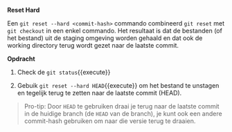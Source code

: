 **Reset Hard**

Een `git reset --hard <commit-hash>` commando combineerd `git reset` met `git checkout` in een enkel commando. Het resultaat is dat de bestanden (of het bestand) uit de staging omgeving worden gehaald en dat ook de working directory terug wordt gezet naar de laatste commit. 

**Opdracht**

1) Check de ```git status```{{execute}}

2) Gebuik ```git reset --hard HEAD```{{execute}} om het bestand te unstagen en tegelijk terug te zetten naar de laatste commit (HEAD).

> Pro-tip: Door `HEAD` te gebruiken draai je terug naar de laatste commit in de huidige branch (de `HEAD` van de branch), je kunt ook een andere commit-hash gebruiken om naar die versie terug te draaien. 
